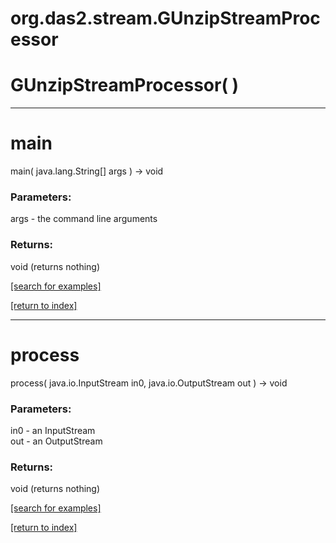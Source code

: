 # org.das2.stream.GUnzipStreamProcessor



# GUnzipStreamProcessor( )


***
<a name="main"></a>
# main
main( java.lang.String[] args ) &rarr; void



### Parameters:
args - the command line arguments

### Returns:
void (returns nothing)


<a href="https://github.com/autoplot/dev/search?q=main&unscoped_q=main">[search for examples]</a>

<a href="https://github.com/autoplot/documentation/blob/master/javadoc/index-all.md">[return to index]</a>

***
<a name="process"></a>
# process
process( java.io.InputStream in0, java.io.OutputStream out ) &rarr; void



### Parameters:
in0 - an InputStream
<br>out - an OutputStream

### Returns:
void (returns nothing)


<a href="https://github.com/autoplot/dev/search?q=process&unscoped_q=process">[search for examples]</a>

<a href="https://github.com/autoplot/documentation/blob/master/javadoc/index-all.md">[return to index]</a>

